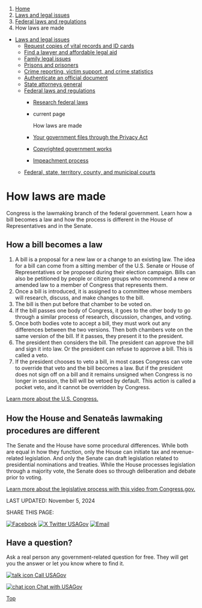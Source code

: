 1. [Home](/)
2. [Laws and legal issues](/laws-and-legal-issues)
3. [Federal laws and regulations](/laws-and-regulations)
4. How laws are made

* [Laws and legal issues](/laws-and-legal-issues)
  + [Request copies of vital records and ID cards](/request-documents)
  + [Find a lawyer and affordable legal aid](/legal-aid)
  + [Family legal issues](/family-legal-issues)
  + [Prisons and prisoners](/prisons-prisoners)
  + [Crime reporting, victim support, and crime statistics](/crime)
  + [Authenticate an official document](/authenticate-us-document)
  + [State attorneys general](/state-attorney-general)
  + [Federal laws and regulations](/laws-and-regulations)
    - [Research federal laws](/research-laws)
    - current page

      How laws are made
    - [Your government files through the Privacy Act](/government-files-privacy)
    - [Copyrighted government works](/government-copyright)
    - [Impeachment process](/impeachment)
  + [Federal, state, territory, county, and municipal courts](/courts)

How laws are made
=================

Congress is the lawmaking branch of the federal government. Learn how a bill becomes a law and how the process is different in the House of Representatives and in the Senate.

**How a bill becomes a law**
----------------------------

1. A bill is a proposal for a new law or a change to an existing law. The idea for a bill can come from a sitting member of the U.S. Senate or House of Representatives or be proposed during their election campaign. Bills can also be petitioned by people or citizen groups who recommend a new or amended law to a member of Congress that represents them.
2. Once a bill is introduced, it is assigned to a committee whose members will research, discuss, and make changes to the bill.
3. The bill is then put before that chamber to be voted on.
4. If the bill passes one body of Congress, it goes to the other body to go through a similar process of research, discussion, changes, and voting.
5. Once both bodies vote to accept a bill, they must work out any differences between the two versions. Then both chambers vote on the same version of the bill. If it passes, they present it to the president.
6. The president then considers the bill. The president can approve the bill and sign it into law. Or the president can refuse to approve a bill. This is called a veto.
7. If the president chooses to veto a bill, in most cases Congress can vote to override that veto and the bill becomes a law. But if the president does not sign off on a bill and it remains unsigned when Congress is no longer in session, the bill will be vetoed by default. This action is called a pocket veto, and it cannot be overridden by Congress.

[Learn more about the U.S. Congress.](https://www.visitthecapitol.gov/explore/about-congress)

**How the House and Senateâs lawmaking procedures are different**
-------------------------------------------------------------------

The Senate and the House have some procedural differences. While both are equal in how they function, only the House can initiate tax and revenue-related legislation. And only the Senate can draft legislation related to presidential nominations and treaties. While the House processes legislation through a majority vote, the Senate does so through deliberation and debate prior to voting.

[Learn more about the legislative process with this video from Congress.gov.](https://www.congress.gov/legislative-process)

LAST UPDATED:
November 5, 2024

SHARE THIS PAGE:

[![Facebook](/themes/custom/usagov/images/social-media-icons/Facebook_Icon.svg)](https://www.facebook.com/sharer/sharer.php?u=https://www.usa.gov/how-laws-are-made&v=3)
[![X Twitter USAGov](/themes/custom/usagov/images/social-media-icons/X_Twitter_Icon.svg?version=2)](https://twitter.com/intent/tweet?source=webclient&text=https://www.usa.gov/how-laws-are-made)
[![Email](/themes/custom/usagov/images/social-media-icons/Email_Icon.svg?version=2)](mailto:?subject=https://www.usa.gov/how-laws-are-made)

Have a question?
----------------

Ask a real person any government-related question for free. They will get you the answer or let you know where to find it.

[![talk icon](/themes/custom/usagov/images/ICONS_talk.png)
Call USAGov](/phone)

[![chat icon](/themes/custom/usagov/images/ICONS_chat.png)
Chat with USAGov](/chat)

[Top](#main-content)